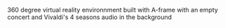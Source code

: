 360 degree virtual reality environnment built with A-frame with an empty concert and Vivaldi's 4 seasons audio in the background
